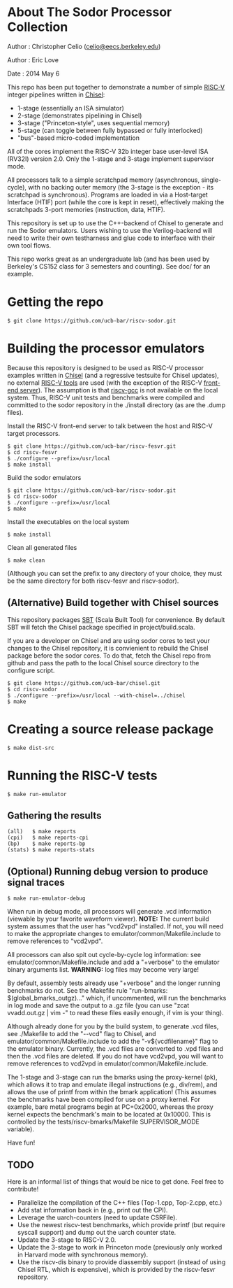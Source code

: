 About The Sodor Processor Collection
====================================

Author : Christopher Celio (celio@eecs.berkeley.edu)

Author : Eric Love

Date   : 2014 May 6
 

This repo has been put together to demonstrate a number of simple [RISC-V](http://riscv.org)
integer pipelines written in [Chisel](http://chisel.eecs.berkeley.edu):

* 1-stage (essentially an ISA simulator)
* 2-stage (demonstrates pipelining in Chisel)
* 3-stage ("Princeton-style", uses sequential memory)
* 5-stage (can toggle between fully bypassed or fully interlocked)
* "bus"-based micro-coded implementation


All of the cores implement the RISC-V 32b integer base user-level ISA (RV32I)
version 2.0.  Only the 1-stage and 3-stage implement supervisor mode.

All processors talk to a simple scratchpad memory (asynchronous,
single-cycle), with no backing outer memory (the 3-stage is the exception
\- its scratchpad is synchronous). Programs are loaded in via a Host-target
Interface (HTIF) port (while the core is kept in reset), effectively making the
scratchpads 3-port memories (instruction, data, HTIF).

This repository is set up to use the C++-backend of Chisel to generate and run
the Sodor emulators.  Users wishing to use the Verilog-backend will need to
write their own testharness and glue code to interface with their own tool
flows.

This repo works great as an undergraduate lab (and has been used by Berkeley's
CS152 class for 3 semesters and counting). See doc/ for an example. 



Getting the repo
================

    $ git clone https://github.com/ucb-bar/riscv-sodor.git


Building the processor emulators
================================

Because this repository is designed to be used as RISC-V processor
examples written in [Chisel](http://chisel.eecs.berkeley.edu) (and a regressive testsuite for Chisel updates),
no external [RISC-V tools](http://riscv.org) are used (with the exception of the RISC-V [front-end server](https://github.com/ucb-bar/riscv-fesvr)). 
The assumption is that [riscv-gcc](https://github.com/ucb-bar/riscv-gcc) is not
available on the local system.  Thus, RISC-V unit tests and benchmarks were
compiled and committed to the sodor repository in the ./install directory (as are the .dump files). 


Install the RISC-V front-end server to talk between the host and RISC-V target processors.

    $ git clone https://github.com/ucb-bar/riscv-fesvr.git
    $ cd riscv-fesvr
    $ ./configure --prefix=/usr/local
    $ make install
 
Build the sodor emulators

    $ git clone https://github.com/ucb-bar/riscv-sodor.git
    $ cd riscv-sodor
    $ ./configure --prefix=/usr/local
    $ make

Install the executables on the local system

    $ make install

Clean all generated files

    $ make clean


(Although you can set the prefix to any directory of your choice, they must be
the same directory for both riscv-fesvr and riscv-sodor).

(Alternative) Build together with Chisel sources
------------------------------------------------
 
This repository packages [SBT](http://github.com/harrah/xsbt/wiki/Getting-Started-Setup) 
(Scala Built Tool) for convenience.  By default SBT will fetch the Chisel
package specified in project/build.scala.

If you are a developer on Chisel and are using sodor cores to test your changes
to the Chisel repository, it is convienient to rebuild the Chisel package before
the sodor cores. To do that, fetch the Chisel repo from github and pass the
path to the local Chisel source directory to the configure script.

    $ git clone https://github.com/ucb-bar/chisel.git
    $ cd riscv-sodor
    $ ./configure --prefix=/usr/local --with-chisel=../chisel
    $ make

Creating a source release package
=================================

    $ make dist-src


Running the RISC-V tests
========================

    $ make run-emulator

Gathering the results
---------------------

    (all)   $ make reports
    (cpi)   $ make reports-cpi
    (bp)    $ make reports-bp
    (stats) $ make reports-stats

(Optional) Running debug version to produce signal traces
---------------------------------------------------------

    $ make run-emulator-debug
 
When run in debug mode, all processors will generate .vcd information (viewable
by your favorite waveform viewer). **NOTE:** The current build system assumes
that the user has "vcd2vpd" installed.  If not, you will need to make the
appropriate changes to emulator/common/Makefile.include to remove references to
"vcd2vpd".
 
All processors can also spit out cycle-by-cycle log information: see
emulator/common/Makefile.include and add a "+verbose" to the emulator binary
arguments list. **WARNING:** log files may become very large!

By default, assembly tests already use "+verbose" and the longer running
benchmarks do not. See the Makefile rule "run-bmarks:
$(global\_bmarks\_outgz)..." which, if uncommented, will run the benchmarks in
log mode and save the output to a .gz file (you can use "zcat vvadd.out.gz |
vim -" to read these files easily enough, if vim is your thing).

Although already done for you by the build system, to generate .vcd files, see
./Makefile to add the "--vcd" flag to Chisel, and
emulator/common/Makefile.include to add the "-v${vcdfilename}" flag to the
emulator binary. Currently, the .vcd files are converted to .vpd files and then
the .vcd files are deleted. If you do not have vcd2vpd, you will want to remove
references to vcd2vpd in emulator/common/Makefile.include. 

The 1-stage and 3-stage can run the bmarks using the proxy-kernel (pk),
which allows it to trap and emulate illegal instructions (e.g., div/rem), and
allows the use of printf from within the bmark application! (This assumes the
benchmarks have been compiled for use on a proxy kernel. For example, bare
metal programs begin at PC=0x2000, whereas the proxy kernel expects the
benchmark's main to be located at 0x10000. This is controlled by the
tests/riscv-bmarks/Makefile SUPERVISOR\_MODE variable).

Have fun!

TODO
----

Here is an informal list of things that would be nice to get done. Feel free to
contribute!

* Parallelize the compilation of the C++ files (Top-1.cpp, Top-2.cpp, etc.)
* Add stat information back in (e.g., print out the CPI).
* Leverage the uarch-counters (need to update CSRFile).
* Use the newest riscv-test benchmarks, which provide printf (but require
  syscall support) and dump out the uarch counter state.
* Update the 3-stage to RISC-V 2.0.
* Update the 3-stage to work in Princeton mode (previously only worked in 
  Harvard mode with synchronous memory).
* Use the riscv-dis binary to provide diassembly support (instead of using
  Chisel RTL, which is expensive), which is provided by the riscv-fesvr repository.

